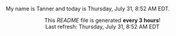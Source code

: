 My name is Tanner and today is Thursday, July 31, 8:52 AM EDT.

<p align="center">This <i>README</i> file is generated <b>every 3 hours</b>!</br>Last refresh: Thursday, July 31, 8:52 AM EDT<br /></p>
